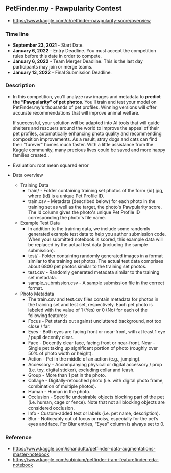 ##  PetFinder.my - Pawpularity Contest
* https://www.kaggle.com/c/petfinder-pawpularity-score/overview



### Time line

* **September 23, 2021** - Start Date.
* **January 6, 2022** - Entry Deadline. You must accept the competition rules before this date in order to compete.
* **January 6, 2022** - Team Merger Deadline. This is the last day participants may join or merge teams.
* **January 13, 2022** - Final Submission Deadline.





### Description

* In this competition, you’ll analyze raw images and metadata to **predict the “Pawpularity” of pet photos**. You'll train and test your model on PetFinder.my's thousands of pet profiles. Winning versions will offer accurate recommendations that will improve animal welfare.

  If successful, your solution will be adapted into AI tools that will guide shelters and rescuers around the world to improve the appeal of their pet profiles, automatically enhancing photo quality and recommending composition improvements. As a result, stray dogs and cats can find their "furever" homes much faster. With a little assistance from the Kaggle community, many precious lives could be saved and more happy families created..

* Evaluation: root mean squared error
* Data overview
  * Training Data
    * train/ - Folder containing training set photos of the form {id}.jpg, where {id} is a unique Pet Profile ID.
    * train.csv - Metadata (described below) for each photo in the training set as well as the target, the photo's Pawpularity score. The Id column gives the photo's unique Pet Profile ID corresponding the photo's file name.
  * Example Test Data
    * In addition to the training data, we include some randomly generated example test data to help you author submission code. When your submitted notebook is scored, this example data will be replaced by the actual test data (including the sample submission).
    * test/ - Folder containing randomly generated images in a format similar to the training set photos. The actual test data comprises about 6800 pet photos similar to the training set photos.
    * test.csv - Randomly generated metadata similar to the training set metadata.
    * sample_submission.csv - A sample submission file in the correct format.
  * Photo Metadata
    * The train.csv and test.csv files contain metadata for photos in the training set and test set, respectively. Each pet photo is labeled with the value of 1 (Yes) or 0 (No) for each of the following features:
    * Focus - Pet stands out against uncluttered background, not too close / far.
    * Eyes - Both eyes are facing front or near-front, with at least 1 eye / pupil decently clear.
    * Face - Decently clear face, facing front or near-front. Near - Single pet taking up significant portion of photo (roughly over 50% of photo width or height).
    * Action - Pet in the middle of an action (e.g., jumping).
    * Accessory - Accompanying physical or digital accessory / prop (i.e. toy, digital sticker), excluding collar and leash.
    * Group - More than 1 pet in the photo.
    * Collage - Digitally-retouched photo (i.e. with digital photo frame, combination of multiple photos).
    * Human - Human in the photo.
    * Occlusion - Specific undesirable objects blocking part of the pet (i.e. human, cage or fence). Note that not all blocking objects are considered occlusion.
    * Info - Custom-added text or labels (i.e. pet name, description).
    * Blur - Noticeably out of focus or noisy, especially for the pet’s eyes and face. For Blur entries, “Eyes” column is always set to 0.



### Reference

* https://www.kaggle.com/ishandutta/petfinder-data-augmentations-master-notebook
* https://www.kaggle.com/subinium/petfinder-i-am-featurefinder-eda-notebook

